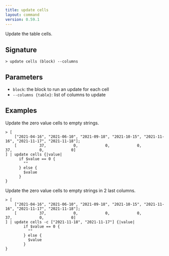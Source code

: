 ```yaml
---
title: update cells
layout: command
version: 0.59.1
---
```


Update the table cells.

## Signature

```> update cells (block) --columns```

## Parameters

 -  `block`: the block to run an update for each cell
 -  `--columns {table}`: list of columns to update

## Examples

Update the zero value cells to empty strings.
```shell
> [
    ["2021-04-16", "2021-06-10", "2021-09-18", "2021-10-15", "2021-11-16", "2021-11-17", "2021-11-18"];
    [          37,            0,            0,            0,           37,            0,            0]
] | update cells {|value|
      if $value == 0 {
        ""
      } else {
        $value
      }
}
```

Update the zero value cells to empty strings in 2 last columns.
```shell
> [
    ["2021-04-16", "2021-06-10", "2021-09-18", "2021-10-15", "2021-11-16", "2021-11-17", "2021-11-18"];
    [          37,            0,            0,            0,           37,            0,            0]
] | update cells -c ["2021-11-18", "2021-11-17"] {|value|
        if $value == 0 {
          ""
        } else {
          $value
        }
}
```
